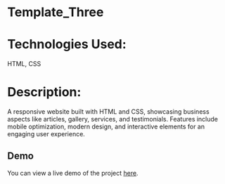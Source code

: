 # Template_Three
# Technologies Used: 
  HTML, CSS  
# Description: 
  A responsive website built with HTML and CSS, showcasing business aspects like articles, gallery, services, and testimonials. Features include mobile optimization, modern design, and interactive elements for an engaging user experience.

## Demo
You can view a live demo of the project [here](https://reemabdelkader.github.io/Template_Three/).
